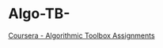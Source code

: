 # Algo-TB-
[Coursera - Algorithmic Toolbox Assignments](https://www.coursera.org/learn/algorithmic-toolbox)
